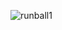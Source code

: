 ![runball1](https://github.com/AhmetErbil2/RunBall/assets/140263489/3ca56706-aa75-46f8-b221-3790f65677c8)
